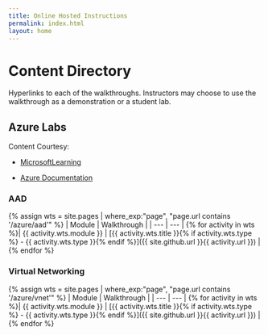 ```yaml
---
title: Online Hosted Instructions
permalink: index.html
layout: home
---
```


# Content Directory

Hyperlinks to each of the walkthroughs. Instructors may choose to use the walkthrough as a demonstration or a student lab.

## Azure Labs

Content Courtesy:
+ [MicrosoftLearning](https://github.com/MicrosoftLearning)
  
+ [Azure Documentation](https://docs.microsoft.com/en-us/azure/)

### AAD

{% assign wts = site.pages | where_exp:"page", "page.url contains '/azure/aad'" %}
| Module | Walkthrough |
| --- | --- | 
{% for activity in wts %}| {{ activity.wts.module }} | [{{ activity.wts.title }}{% if activity.wts.type %} - {{ activity.wts.type }}{% endif %}]({{ site.github.url }}{{ activity.url }}) |
{% endfor %}

### Virtual Networking

{% assign wts = site.pages | where_exp:"page", "page.url contains '/azure/vnet'" %}
| Module | Walkthrough |
| --- | --- | 
{% for activity in wts %}| {{ activity.wts.module }} | [{{ activity.wts.title }}{% if activity.wts.type %} - {{ activity.wts.type }}{% endif %}]({{ site.github.url }}{{ activity.url }}) |
{% endfor %}
